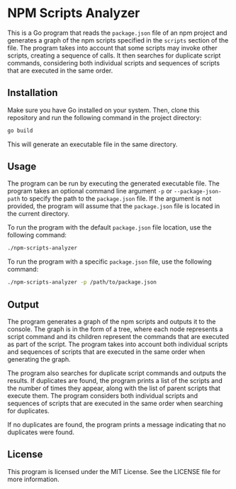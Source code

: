 # NPM Scripts Analyzer

This is a Go program that reads the `package.json` file of an npm project and generates a graph of the npm scripts specified in the `scripts` section of the file. The program takes into account that some scripts may invoke other scripts, creating a sequence of calls. It then searches for duplicate script commands, considering both individual scripts and sequences of scripts that are executed in the same order.

## Installation

Make sure you have Go installed on your system. Then, clone this repository and run the following command in the project directory:

```bash
go build
```

This will generate an executable file in the same directory.

## Usage

The program can be run by executing the generated executable file. The program takes an optional command line argument `-p` or `--package-json-path` to specify the path to the `package.json` file. If the argument is not provided, the program will assume that the `package.json` file is located in the current directory.

To run the program with the default `package.json` file location, use the following command:

```bash
./npm-scripts-analyzer
```

To run the program with a specific `package.json` file, use the following command:

```bash
./npm-scripts-analyzer -p /path/to/package.json
```


## Output

The program generates a graph of the npm scripts and outputs it to the console. The graph is in the form of a tree, where each node represents a script command and its children represent the commands that are executed as part of the script. The program takes into account both individual scripts and sequences of scripts that are executed in the same order when generating the graph.

The program also searches for duplicate script commands and outputs the results. If duplicates are found, the program prints a list of the scripts and the number of times they appear, along with the list of parent scripts that execute them. The program considers both individual scripts and sequences of scripts that are executed in the same order when searching for duplicates.

If no duplicates are found, the program prints a message indicating that no duplicates were found.

## License

This program is licensed under the MIT License. See the LICENSE file for more information.



